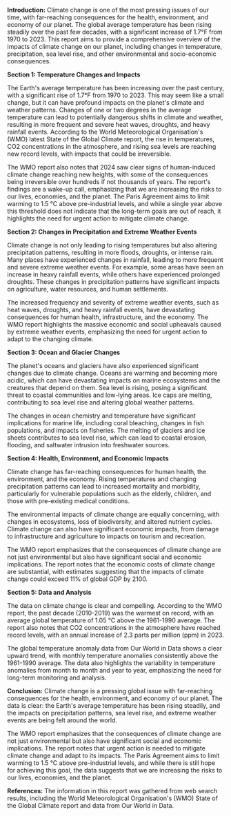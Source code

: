 **Introduction:**
Climate change is one of the most pressing issues of our time, with far-reaching consequences for the health, environment, and economy of our planet. The global average temperature has been rising steadily over the past few decades, with a significant increase of 1.7°F from 1970 to 2023. This report aims to provide a comprehensive overview of the impacts of climate change on our planet, including changes in temperature, precipitation, sea level rise, and other environmental and socio-economic consequences.

**Section 1: Temperature Changes and Impacts**

The Earth's average temperature has been increasing over the past century, with a significant rise of 1.7°F from 1970 to 2023. This may seem like a small change, but it can have profound impacts on the planet's climate and weather patterns. Changes of one or two degrees in the average temperature can lead to potentially dangerous shifts in climate and weather, resulting in more frequent and severe heat waves, droughts, and heavy rainfall events. According to the World Meteorological Organisation's (WMO) latest State of the Global Climate report, the rise in temperatures, CO2 concentrations in the atmosphere, and rising sea levels are reaching new record levels, with impacts that could be irreversible.

The WMO report also notes that 2024 saw clear signs of human-induced climate change reaching new heights, with some of the consequences being irreversible over hundreds if not thousands of years. The report's findings are a wake-up call, emphasizing that we are increasing the risks to our lives, economies, and the planet. The Paris Agreement aims to limit warming to 1.5 °C above pre-industrial levels, and while a single year above this threshold does not indicate that the long-term goals are out of reach, it highlights the need for urgent action to mitigate climate change.

**Section 2: Changes in Precipitation and Extreme Weather Events**

Climate change is not only leading to rising temperatures but also altering precipitation patterns, resulting in more floods, droughts, or intense rain. Many places have experienced changes in rainfall, leading to more frequent and severe extreme weather events. For example, some areas have seen an increase in heavy rainfall events, while others have experienced prolonged droughts. These changes in precipitation patterns have significant impacts on agriculture, water resources, and human settlements.

The increased frequency and severity of extreme weather events, such as heat waves, droughts, and heavy rainfall events, have devastating consequences for human health, infrastructure, and the economy. The WMO report highlights the massive economic and social upheavals caused by extreme weather events, emphasizing the need for urgent action to adapt to the changing climate.

**Section 3: Ocean and Glacier Changes**

The planet's oceans and glaciers have also experienced significant changes due to climate change. Oceans are warming and becoming more acidic, which can have devastating impacts on marine ecosystems and the creatures that depend on them. Sea level is rising, posing a significant threat to coastal communities and low-lying areas. Ice caps are melting, contributing to sea level rise and altering global weather patterns.

The changes in ocean chemistry and temperature have significant implications for marine life, including coral bleaching, changes in fish populations, and impacts on fisheries. The melting of glaciers and ice sheets contributes to sea level rise, which can lead to coastal erosion, flooding, and saltwater intrusion into freshwater sources.

**Section 4: Health, Environment, and Economic Impacts**

Climate change has far-reaching consequences for human health, the environment, and the economy. Rising temperatures and changing precipitation patterns can lead to increased mortality and morbidity, particularly for vulnerable populations such as the elderly, children, and those with pre-existing medical conditions.

The environmental impacts of climate change are equally concerning, with changes in ecosystems, loss of biodiversity, and altered nutrient cycles. Climate change can also have significant economic impacts, from damage to infrastructure and agriculture to impacts on tourism and recreation.

The WMO report emphasizes that the consequences of climate change are not just environmental but also have significant social and economic implications. The report notes that the economic costs of climate change are substantial, with estimates suggesting that the impacts of climate change could exceed 11% of global GDP by 2100.

**Section 5: Data and Analysis**

The data on climate change is clear and compelling. According to the WMO report, the past decade (2010-2019) was the warmest on record, with an average global temperature of 1.05 °C above the 1961-1990 average. The report also notes that CO2 concentrations in the atmosphere have reached record levels, with an annual increase of 2.3 parts per million (ppm) in 2023.

The global temperature anomaly data from Our World in Data shows a clear upward trend, with monthly temperature anomalies consistently above the 1961-1990 average. The data also highlights the variability in temperature anomalies from month to month and year to year, emphasizing the need for long-term monitoring and analysis.

**Conclusion:**
Climate change is a pressing global issue with far-reaching consequences for the health, environment, and economy of our planet. The data is clear: the Earth's average temperature has been rising steadily, and the impacts on precipitation patterns, sea level rise, and extreme weather events are being felt around the world.

The WMO report emphasizes that the consequences of climate change are not just environmental but also have significant social and economic implications. The report notes that urgent action is needed to mitigate climate change and adapt to its impacts. The Paris Agreement aims to limit warming to 1.5 °C above pre-industrial levels, and while there is still hope for achieving this goal, the data suggests that we are increasing the risks to our lives, economies, and the planet.

**References:**
The information in this report was gathered from web search results, including the World Meteorological Organisation's (WMO) State of the Global Climate report and data from Our World in Data.